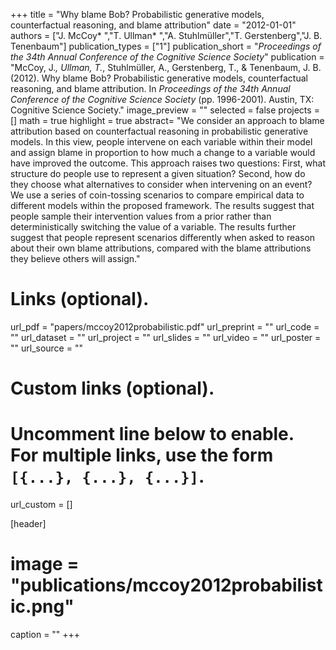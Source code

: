 +++
title = "Why blame Bob? Probabilistic generative models, counterfactual reasoning, and blame attribution"
date = "2012-01-01"
authors = ["J. McCoy* ","T. Ullman* ","A. Stuhlmüller","T. Gerstenberg","J. B. Tenenbaum"]
publication_types = ["1"]
publication_short = "_Proceedings of the 34th Annual Conference of the Cognitive Science Society_"
publication = "McCoy, J.*, Ullman, T.*, Stuhlmüller, A., Gerstenberg, T., & Tenenbaum, J. B. (2012). Why blame Bob? Probabilistic generative models, counterfactual reasoning, and blame attribution. In _Proceedings of the 34th Annual Conference of the Cognitive Science Society_ (pp. 1996-2001). Austin, TX: Cognitive Science Society."
image_preview = ""
selected = false
projects = []
math = true
highlight = true
abstract= "We consider an approach to blame attribution based on counterfactual reasoning in probabilistic generative models. In this view, people intervene on each variable within their model and assign blame in proportion to how much a change to a variable would have improved the outcome. This approach raises two questions: First, what structure do people use to represent a given situation? Second, how do they choose what alternatives to consider when intervening on an event? We use a series of coin-tossing scenarios to compare empirical data to different models within the proposed framework. The results suggest that people sample their intervention values from a prior rather than deterministically switching the value of a variable. The results further suggest that people represent scenarios differently when asked to reason about their own blame attributions, compared with the blame attributions they believe others will assign."

# Links (optional).
url_pdf = "papers/mccoy2012probabilistic.pdf"
url_preprint = ""
url_code = ""
url_dataset = ""
url_project = ""
url_slides = ""
url_video = ""
url_poster = ""
url_source = ""

# Custom links (optional).
#   Uncomment line below to enable. For multiple links, use the form `[{...}, {...}, {...}]`.
url_custom = []

[header]
# image = "publications/mccoy2012probabilistic.png"
caption = ""
+++

